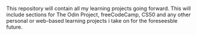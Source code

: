 This repository will contain all my learning projects going forward. This will include sections for The Odin Project, freeCodeCamp, CS50 and any other personal or web-based learning projects i take on for the foreseesble future.